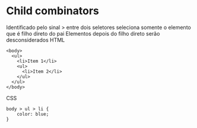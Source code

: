 
# Child combinators 

Identificado pelo sinal > entre dois seletores
seleciona somente o elemento que é filho direto do pai
Elementos depois do filho direto serão desconsiderados
HTML
```
<body>
  <ul>
    <li>Item 1</li>
    <ul>
      <li>Item 2</li>
    </ul>
  </ul>
</body>

```
CSS
```
body > ul > li {
	color: blue;
}
```